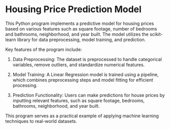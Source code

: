 # Housing Price Prediction Model


This Python program implements a predictive model for housing prices based on various features such as square footage, number of bedrooms and bathrooms, neighborhood, and year built. The model utilizes the scikit-learn library for data preprocessing, model training, and prediction. 


Key features of the program include:

1. Data Preprocessing: The dataset is preprocessed to handle categorical variables, remove outliers, and standardize numerical features.

2. Model Training: A Linear Regression model is trained using a pipeline, which combines preprocessing steps and model fitting for efficient processing.

3. Prediction Functionality: Users can make predictions for house prices by inputting relevant features, such as square footage, bedrooms, bathrooms, neighborhood, and year built.

This program serves as a practical example of applying machine learning techniques to real-world datasets.

